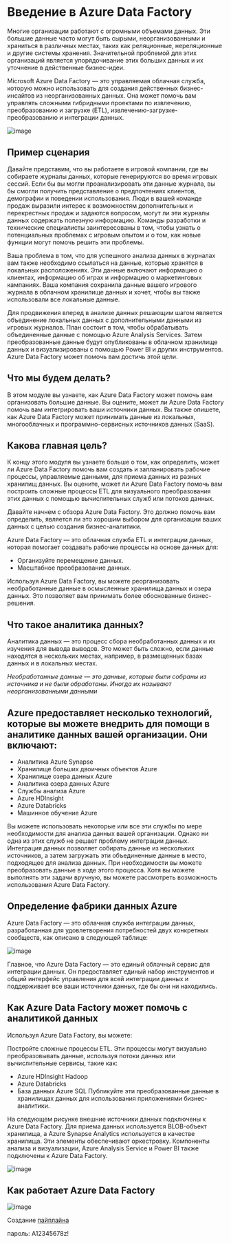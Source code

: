 #  Введение в Azure Data Factory

Многие организации работают с огромными объемами данных. Эти большие данные часто могут быть сырыми, неорганизованными и храниться в различных местах, таких как реляционные, нереляционные и другие системы хранения. Значительной проблемой для этих организаций является упорядочивание этих больших данных и их уточнение в действенные бизнес-идеи.

Microsoft Azure Data Factory — это управляемая облачная служба, которую можно использовать для создания действенных бизнес-инсайтов из неорганизованных данных. Она может помочь вам управлять сложными гибридными проектами по извлечению, преобразованию и загрузке (ETL), извлечению-загрузке-преобразованию и интеграции данных.

![image](https://github.com/UzunDemir/Azure_Data_Factory/assets/94790150/eb49b759-dc1a-4a7c-a518-bca5f3c1a670)

## Пример сценария
Давайте представим, что вы работаете в игровой компании, где вы собираете журналы данных, которые генерируются во время игровых сессий. Если бы вы могли проанализировать эти данные журнала, вы бы смогли получить представление о предпочтениях клиентов, демографии и поведении использования. Люди в вашей команде продаж выразили интерес к возможностям дополнительных и перекрестных продаж и задаются вопросом, могут ли эти журналы данных содержать полезную информацию. Команды разработки и технические специалисты заинтересованы в том, чтобы узнать о потенциальных проблемах с игровым опытом и о том, как новые функции могут помочь решить эти проблемы.

Ваша проблема в том, что для успешного анализа данных в журналах вам также необходимо ссылаться на данные, которые хранятся в локальных расположениях. Эти данные включают информацию о клиентах, информацию об играх и информацию о маркетинговых кампаниях. Ваша компания сохранила данные вашего игрового журнала в облачном хранилище данных и хочет, чтобы вы также использовали все локальные данные.

Для продвижения вперед в анализе данных решающим шагом является объединение локальных данных с дополнительными данными из игровых журналов. План состоит в том, чтобы обрабатывать объединенные данные с помощью Azure Analysis Services. Затем преобразованные данные будут опубликованы в облачном хранилище данных и визуализированы с помощью Power BI и других инструментов. Azure Data Factory может помочь вам достичь этой цели.

## Что мы будем делать?
В этом модуле вы узнаете, как Azure Data Factory может помочь вам организовать большие данные. Вы оцените, может ли Azure Data Factory помочь вам интегрировать ваши источники данных. Вы также опишете, как Azure Data Factory может принимать данные из локальных, многооблачных и программно-сервисных источников данных (SaaS).

## Какова главная цель?
К концу этого модуля вы узнаете больше о том, как определить, может ли Azure Data Factory помочь вам создать и запланировать рабочие процессы, управляемые данными, для приема данных из разных хранилищ данных. Вы оцените, может ли Azure Data Factory помочь вам построить сложные процессы ETL для визуального преобразования этих данных с помощью вычислительных служб или потоков данных.

Давайте начнем с обзора Azure Data Factory. Это должно помочь вам определить, является ли это хорошим выбором для организации ваших данных с целью создания бизнес-аналитики.

Azure Data Factory — это облачная служба ETL и интеграции данных, которая помогает создавать рабочие процессы на основе данных для:

* Организуйте перемещение данных.
* Масштабное преобразование данных.

Используя Azure Data Factory, вы можете реорганизовать необработанные данные в осмысленные хранилища данных и озера данных. Это позволяет вам принимать более обоснованные бизнес-решения.

## Что такое аналитика данных?
Аналитика данных — это процесс сбора необработанных данных и их изучения для вывода выводов. Это может быть сложно, если данные находятся в нескольких местах, например, в размещенных базах данных и в локальных местах.

*Необработанные данные — это данные, которые были собраны из источника и не были обработаны. Иногда их называют неорганизованными данными*

## Azure предоставляет несколько технологий, которые вы можете внедрить для помощи в аналитике данных вашей организации. Они включают:

* Аналитика Azure Synapse
* Хранилище больших двоичных объектов Azure
* Хранилище озера данных Azure
* Аналитика озера данных Azure
* Службы анализа Azure
* Azure HDInsight
* Azure Databricks
* Машинное обучение Azure

Вы можете использовать некоторые или все эти службы по мере необходимости для анализа данных вашей организации. Однако ни одна из этих служб не решает проблему интеграции данных. Интеграция данных позволяет собирать данные из нескольких источников, а затем загружать эти объединенные данные в место, подходящее для анализа данных. При необходимости вы можете преобразовать данные в ходе этого процесса. Хотя вы можете выполнять эти задачи вручную, вы можете рассмотреть возможность использования Azure Data Factory.

## Определение фабрики данных Azure
Azure Data Factory — это облачная служба интеграции данных, разработанная для удовлетворения потребностей двух конкретных сообществ, как описано в следующей таблице:

![image](https://github.com/UzunDemir/Azure_Data_Factory/assets/94790150/f098f31f-a8db-4522-ac6d-3bd0ef819e68)



Главное, что Azure Data Factory — это единый облачный сервис для интеграции данных. Он предоставляет единый набор инструментов и общий интерфейс управления для всей интеграции данных и поддерживает все ваши источники данных, где бы они ни находились.

## Как Azure Data Factory может помочь с аналитикой данных
Используя Azure Data Factory, вы можете:

Постройте сложные процессы ETL. Эти процессы могут визуально преобразовывать данные, используя потоки данных или вычислительные сервисы, такие как:

* Azure HDInsight Hadoop
* Azure Databricks
* База данных Azure SQL
Публикуйте эти преобразованные данные в хранилищах данных для использования приложениями бизнес-аналитики.

На следующем рисунке внешние источники данных подключены к Azure Data Factory. Для приема данных используется BLOB-объект хранилища, а Azure Synapse Analytics используется в качестве хранилища. Эти элементы обеспечивают оркестровку. Компоненты анализа и визуализации, Azure Analysis Service и Power BI также подключены к Azure Data Factory.

![image](https://github.com/UzunDemir/Azure_Data_Factory/assets/94790150/347a2fed-79b5-4b09-8e4d-71f6a03ef064)

## Как работает Azure Data Factory



![image](https://github.com/UzunDemir/Azure_Data_Factory/assets/94790150/4dbee6c8-769a-4fbe-a5f6-610a3890814b)


Создание [пайплайна](https://microsoftlearning.github.io/dp-203-azure-data-engineer/Instructions/Labs/10-Synpase-pipeline.html)

пароль: A12345678z!


